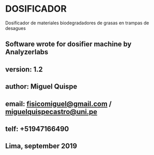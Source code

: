 # **DOSIFICADOR**

Dosificador de materiales biodegradadores de grasas en trampas de desagues


##    Software wrote for dosifier machine by Analyzerlabs 
##    version: 1.2 
##    author: Miguel Quispe
##    email: fisicomiguel@gmail.com / miguelquispecastro@uni.pe
##    telf:  **+51947166490**

##                    Lima, september 2019


